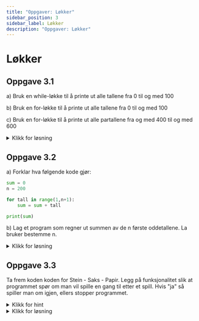 ```yaml
---
title: "Oppgaver: Løkker"
sidebar_position: 3
sidebar_label: Løkker
description: "Oppgaver: Løkker"
---
```


# Løkker

## Oppgave 3.1

a) Bruk en while-løkke til å printe ut alle tallene fra 0 til og med 100

b) Bruk en for-løkke til å printe ut alle tallene fra 0 til og med 100

c) Bruk en for-løkke til å printe ut alle partallene fra og med 400 til og med 600

<details>
<summary>Klikk for løsning</summary>

```python
# a) 

tall = 0
while tall < 101:
    print(tall)
    tall = tall + 1 # Kan alternativt skrive tall += 1

# b)

for tall in range(101):
    print(tall)

# c) 

for tall in range(400, 601,2):
    print(tall)
```

</details>

## Oppgave 3.2

a) Forklar hva følgende kode gjør:

```python
sum = 0 
n = 200

for tall in range(1,n+1):
    sum = sum + tall

print(sum)
```

b) Lag et program som regner ut summen av de n første oddetallene. La bruker bestemme n.

<details>
<summary>Klikk for løsning</summary>

a) tall er løkkas variabel, og vil starte på 1 og slutte når den er n (som her er 200). 

Den øker med 1 hver gang løkka kjøres. 

sum øker med tall for hver gang, altså regner vi summen av de 200 første tallene

b) Kommer

</details>

## Oppgave 3.3

Ta frem koden koden for Stein - Saks - Papir. Legg på funksjonalitet slik at programmet spør om man vil spille en gang til etter et spill. Hvis "ja" så spiller man om igjen, ellers stopper programmet.

<details>
<summary>Klikk for hint</summary>

- Lag en variabel som du setter til "ja"
- Legg en while-løkke rundt programmet som sjekker om variabelen er "ja".
- På slutten av spillet (i løkka), oppdaterer du variabelen med en input der du spør om det skal spilles om igjen

</details>

<details>
<summary>Klikk for løsning</summary>
    
Kommer

</details>
